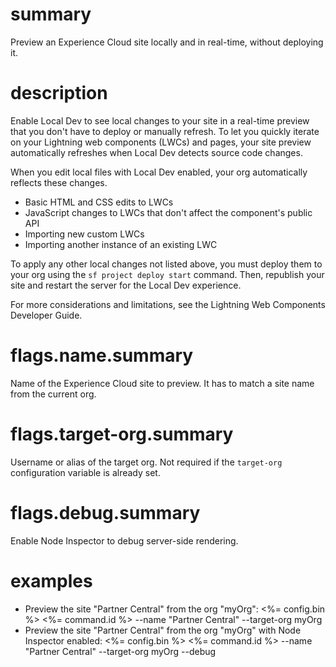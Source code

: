 # summary

Preview an Experience Cloud site locally and in real-time, without deploying it.

# description

Enable Local Dev to see local changes to your site in a real-time preview that you don't have to deploy or manually refresh. To let you quickly iterate on your Lightning web components (LWCs) and pages, your site preview automatically refreshes when Local Dev detects source code changes.

When you edit local files with Local Dev enabled, your org automatically reflects these changes.

- Basic HTML and CSS edits to LWCs
- JavaScript changes to LWCs that don't affect the component's public API
- Importing new custom LWCs
- Importing another instance of an existing LWC

To apply any other local changes not listed above, you must deploy them to your org using the `sf project deploy start` command. Then, republish your site and restart the server for the Local Dev experience.

For more considerations and limitations, see the Lightning Web Components Developer Guide.

# flags.name.summary

Name of the Experience Cloud site to preview. It has to match a site name from the current org.

# flags.target-org.summary

Username or alias of the target org. Not required if the `target-org` configuration variable is already set.

# flags.debug.summary

Enable Node Inspector to debug server-side rendering.

# examples

- Preview the site "Partner Central" from the org "myOrg":
  <%= config.bin %> <%= command.id %> --name "Partner Central" --target-org myOrg
- Preview the site "Partner Central" from the org "myOrg" with Node Inspector enabled:
  <%= config.bin %> <%= command.id %> --name "Partner Central" --target-org myOrg --debug
